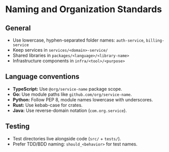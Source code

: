 # Naming and Organization Standards

## General
- Use lowercase, hyphen-separated folder names: `auth-service`, `billing-service`
- Keep services in `services/<domain>-service/`
- Shared libraries in `packages/<language>/<library-name>`
- Infrastructure components in `infra/<tool>/<purpose>`

## Language conventions
- **TypeScript:** Use `@org/service-name` package scope.
- **Go:** Use module paths like `github.com/org/service-name`.
- **Python:** Follow PEP 8, module names lowercase with underscores.
- **Rust:** Use kebab-case for crates.
- **Java:** Use reverse-domain notation (`com.org.service`).

## Testing
- Test directories live alongside code (`src/` + `tests/`).
- Prefer TDD/BDD naming: `should_<behavior>` for test names.
